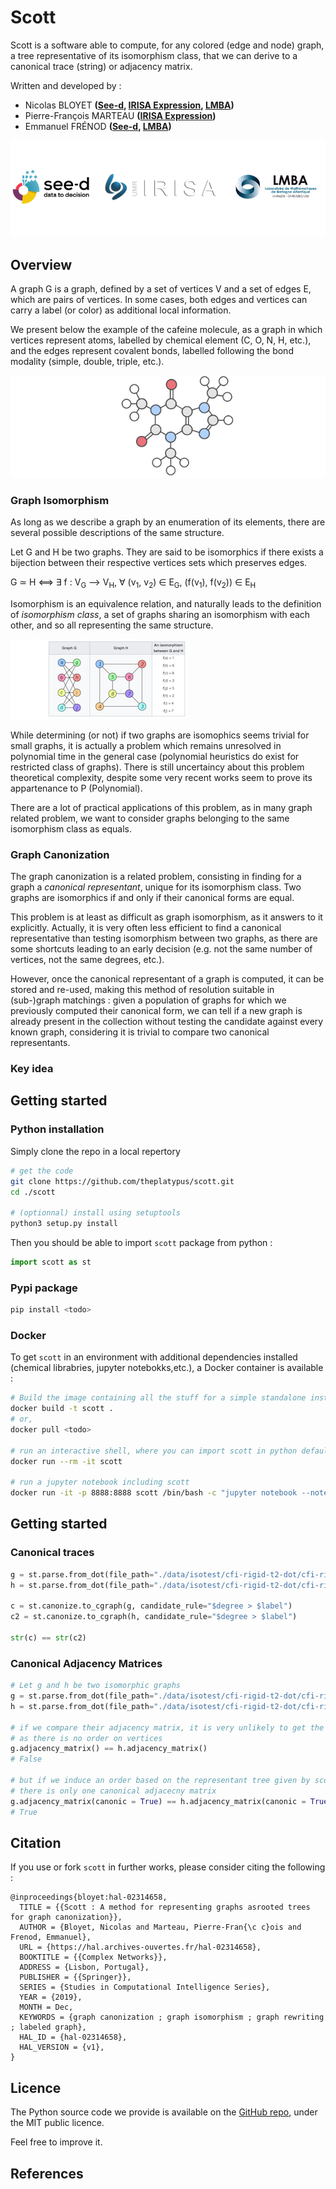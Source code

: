 # Scott 

Scott is a software able to compute, for any colored (edge and node) graph, a tree representative of its isomorphism class, that we can derive to a canonical trace (string) or adjacency matrix.

Written and developed by : 

- Nicolas BLOYET **([See-d](https://www.see-d.fr/), [IRISA Expression](https://www-expression.irisa.fr/fr/), [LMBA](http://web.univ-ubs.fr/lmba/))**
- Pierre-François MARTEAU **([IRISA Expression](https://www-expression.irisa.fr/fr/))**
- Emmanuel FRÉNOD **([See-d](https://www.see-d.fr/), [LMBA](http://web.univ-ubs.fr/lmba/))**

![logos](https://raw.githubusercontent.com/theplatypus/test-pages/master/docs/logos/logos.png "Institutions")

## Overview

A graph G is a graph, defined by a set of vertices V and a set of edges E, which are pairs of vertices. In some cases, both edges and vertices can carry a label (or color) as additional local information.

We present below the example of the cafeine molecule, as a graph in which vertices represent atoms, labelled by chemical element (C, O, N, H, etc.), and the edges represent covalent bonds, labelled following the bond modality (simple, double, triple, etc.).

![cafeine](https://raw.githubusercontent.com/theplatypus/test-pages/master/docs/img/cafeine.png)

### Graph Isomorphism

As long as we describe a graph by an enumeration of its elements, there are several possible descriptions of the same structure. 

Let G and H be two graphs. They are said to be isomorphics if there exists a bijection between their respective vertices sets which preserves edges.

G ≃ H ⟺ ∃ f : V<sub>G</sub> ⟶ V<sub>H</sub>, ∀ (v<sub>1</sub>, v<sub>2</sub>) ∈ E<sub>G</sub>, (f(v<sub>1</sub>), f(v<sub>2</sub>)) ∈ E<sub>H</sub>

Isomorphism is an equivalence relation, and naturally leads to the definition of *isomorphism class*, a set of graphs sharing an isomorphism with each other, and so all representing the same structure.

![wikipedia example](https://raw.githubusercontent.com/theplatypus/test-pages/master/docs/img/isomorphism.png)

While determining (or not) if two graphs are isomophics seems trivial for small graphs, it is actually a problem which remains unresolved in polynomial time in the general case (polynomial heuristics do exist for restricted class of graphs). There is still uncertaincy about this problem theoretical complexity, despite some very recent works seem to prove its appartenance to P (Polynomial).

There are a lot of practical applications of this problem, as in many graph related problem, we want to consider graphs belonging to the same isomorphism class as equals.

### Graph Canonization

The graph canonization is a related problem, consisting in finding for a graph a *canonical representant*, unique for its isomorphism class. Two graphs are isomorphics if and only if their canonical forms are equal.

This problem is at least as difficult as graph isomorphism, as it answers to it explicitly. Actually, it is very often less efficient to find a canonical representative than testing isomorphism between two graphs, as there are some shortcuts leading to an early decision (e.g. not the same number of vertices, not the same degrees, etc.). 

However, once the canonical representant of a graph is computed, it can be stored and re-used, making this method of resolution suitable in (sub-)graph matchings : given a population of graphs for which we previously computed their canonical form, we can tell if a new graph is already present in the collection without testing the candidate against every known graph, considering it is trivial to compare two canonical representants.

### Key idea

## Getting started 

### Python installation

Simply clone the repo in a local repertory

```bash
# get the code
git clone https://github.com/theplatypus/scott.git
cd ./scott

# (optionnal) install using setuptools
python3 setup.py install
```

Then you should be able to import `scott` package from python :

```python
import scott as st
```

### Pypi package

```bash
pip install <todo>
```

### Docker

To get `scott` in an environment with additional dependencies installed (chemical librabries, jupyter notebokks,etc.), a Docker container is available :

```bash
# Build the image containing all the stuff for a simple standalone install
docker build -t scott .
# or,
docker pull <todo>

# run an interactive shell, where you can import scott in python default interpreter
docker run --rm -it scott

# run a jupyter notebook including scott
docker run -it -p 8888:8888 scott /bin/bash -c "jupyter notebook --notebook-dir=/opt/notebooks --ip='*' --port=8888 --no-browser --allow-root"
```

## Getting started 

### Canonical traces

```python
g = st.parse.from_dot(file_path="./data/isotest/cfi-rigid-t2-dot/cfi-rigid-t2-0020-02-2.dot")[0]
h = st.parse.from_dot(file_path="./data/isotest/cfi-rigid-t2-dot/cfi-rigid-t2-0020-02-1.dot")[0]

c = st.canonize.to_cgraph(g, candidate_rule="$degree > $label")
c2 = st.canonize.to_cgraph(h, candidate_rule="$degree > $label")

str(c) == str(c2)
```

### Canonical Adjacency Matrices

```python
# Let g and h be two isomorphic graphs
g = st.parse.from_dot(file_path="./data/isotest/cfi-rigid-t2-dot/cfi-rigid-t2-0020-02-2.dot")[0]
h = st.parse.from_dot(file_path="./data/isotest/cfi-rigid-t2-dot/cfi-rigid-t2-0020-02-1.dot")[0]

# if we compare their adjacency matrix, it is very unlikely to get the two exact same matrices,
# as there is no order on vertices
g.adjacency_matrix() == h.adjacency_matrix()
# False

# but if we induce an order based on the representant tree given by scott,
# there is only one canonical adjacecny matrix
g.adjacency_matrix(canonic = True) == h.adjacency_matrix(canonic = True)
# True
```
## Citation

If you use or fork `scott` in further works, please consider citing the following :

```
@inproceedings{bloyet:hal-02314658,
  TITLE = {{Scott : A method for representing graphs asrooted trees for graph canonization}},
  AUTHOR = {Bloyet, Nicolas and Marteau, Pierre-Fran{\c c}ois and Frenod, Emmanuel},
  URL = {https://hal.archives-ouvertes.fr/hal-02314658},
  BOOKTITLE = {{Complex Networks}},
  ADDRESS = {Lisbon, Portugal},
  PUBLISHER = {{Springer}},
  SERIES = {Studies in Computational Intelligence Series},
  YEAR = {2019},
  MONTH = Dec,
  KEYWORDS = {graph canonization ; graph isomorphism ; graph rewriting ; labeled graph},
  HAL_ID = {hal-02314658},
  HAL_VERSION = {v1},
}
```


## Licence

The Python source code we provide is available on the [GitHub repo](https://github.com/theplatypus/scott), under the MIT public licence. 

Feel free to improve it.

## References

